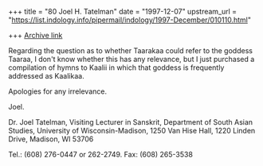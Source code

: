 +++
title = "80 Joel H. Tatelman"
date = "1997-12-07"
upstream_url = "https://list.indology.info/pipermail/indology/1997-December/010110.html"

+++
[Archive link](https://list.indology.info/pipermail/indology/1997-December/010110.html)

Regarding the question as to whether Taarakaa could refer to the goddess
Taaraa, I don't know whether this has any relevance, but I just purchased
a compilation of hymns to Kaalii in which that goddess is frequently
addressed as Kaalikaa.

Apologies for any irrelevance.

Joel.

Dr. Joel Tatelman,
Visiting Lecturer in Sanskrit,
Department of South Asian Studies,
University of Wisconsin-Madison,
1250 Van Hise Hall,
1220 Linden Drive,
Madison, WI 53706

Tel.: (608) 276-0447 or 262-2749.
Fax:  (608) 265-3538




